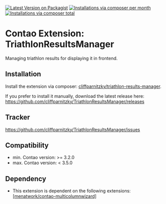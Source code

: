 [![Latest Version on Packagist](http://img.shields.io/packagist/v/cliffparnitzky/triathlon-results-manager.svg?style=flat)](https://packagist.org/packages/cliffparnitzky/triathlon-results-manager)
[![Installations via composer per month](http://img.shields.io/packagist/dm/cliffparnitzky/triathlon-results-manager.svg?style=flat)](https://packagist.org/packages/cliffparnitzky/triathlon-results-manager)
[![Installations via composer total](http://img.shields.io/packagist/dt/cliffparnitzky/triathlon-results-manager.svg?style=flat)](https://packagist.org/packages/cliffparnitzky/triathlon-results-manager)

Contao Extension: TriathlonResultsManager
=========================================

Managing triathlon results for displaying it in frontend.


Installation
------------

Install the extension via composer: [cliffparnitzky/triathlon-results-manager](https://packagist.org/packages/cliffparnitzky/triathlon-results-manager).

If you prefer to install it manually, download the latest release here: https://github.com/cliffparnitzky/TriathlonResultsManager/releases


Tracker
-------

https://github.com/cliffparnitzky/TriathlonResultsManager/issues


Compatibility
-------------

- min. Contao version: >= 3.2.0
- max. Contao version: <  3.5.0


Dependency
----------

- This extension is dependent on the following extensions: [[menatwork/contao-multicolumnwizard]](https://packagist.org/packages/menatwork/contao-multicolumnwizard)